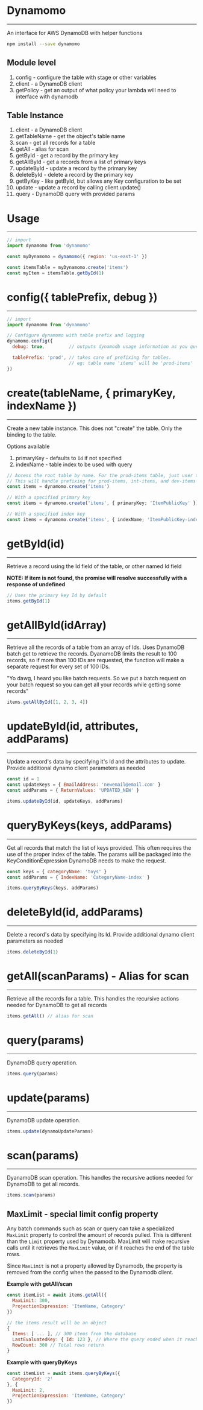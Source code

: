 # Dynamomo
---
An interface for AWS DynamoDB with helper functions


```bash
npm install --save dynamomo 
```

## Module level ##
1. config - configure the table with stage or other variables
2. client - a DynamoDB client
3. getPolicy - get an output of what policy your lambda will need to interface with dynamodb

## Table Instance ##
1. client - a DynamoDB client
1. getTableName - get the object's table name
1. scan - get all records for a table
1. getAll - alias for scan
1. getById - get a record by the primary key 
1. getAllById - get a records from a list of primary keys 
1. updateById - update a record by the primary key 
1. deleteById - delete a record by the primary key 
1. getByKey - like getById, but allows any Key configuration to be set
1. update - update a record by calling client.update()
1. query - DynamoDB query with provided params

# Usage 
---

```javascript
// import
import dynamomo from 'dynamomo'

const myDynamomo = dynamomo({ region: 'us-east-1' })

const itemsTable = myDynamomo.create('items')
const myItem = itemsTable.getById(1)
```


# config({ tablePrefix, debug })
---

```javascript
// import
import dynamomo from 'dynamomo'

// Configure dynamomo with table prefix and logging 
dynamomo.config({
  debug: true,         // outputs dynamodb usage information as you query

  tablePrefix: 'prod', // takes care of prefixing for tables.
                       // eg: table name 'items' will be 'prod-items' 
})

```


# create(tableName, { primaryKey, indexName }) #
---
Create a new table instance. This does not "create" the table. Only the binding to the table.

Options available

1. primaryKey - defaults to `Id` if not specified
2. indexName - table index to be used with query

```javascript
// Access the root table by name. For the prod-items table, just user the name items 
// This will handle prefixing for prod-items, int-items, and dev-items on it's own
const items = dynamomo.create('items')

// With a specified primary key
const items = dynamomo.create('items', { primaryKey; 'ItemPublicKey' })

// With a specified index key
const items = dynamomo.create('items', { indexName; 'ItemPublicKey-index' })

```

# getById(id) #
---

Retrieve a record using the Id field of the table, or other named Id field

**NOTE: If item is not found, the promise will resolve successfully with a response of undefined**

```javascript
// Uses the primary key Id by default
items.getById(1)
```

# getAllById(idArray) #
---

Retrieve all the records of a table from an array of Ids.  Uses DynamoDB batch get to retrieve the records.  DyanamoDB limits the result to 100 records, so if more than 100 IDs are requested, the function will make a separate request for every set of 100 IDs.


"Yo dawg, I heard you like batch requests.  So we put a batch request on your batch request so you can get all your records while getting some records"

```javascript
items.getAllById([1, 2, 3, 4])
```


# updateById(id, attributes, addParams) #
---

Update a record's data by specifying it's Id and the attributes to update. Provide additional dynamo client parameters as needed

```javascript
const id = 1
const updateKeys = { EmailAddress: 'newemail@email.com' }
const addParams = { ReturnValues: 'UPDATED_NEW' }

items.updateById(id, updateKeys, addParams)
```

# queryByKeys(keys, addParams) #
---

Get all records that match the list of keys provided. This often requires the use of the proper index of the table. The params will be packaged into the KeyConditionExpression DynamoDB needs to make the request.

```javascript
const keys = { categoryName: 'toys' }
const addParams = { IndexName: 'CategoryName-index' }

items.queryByKeys(keys, addParams)
```

# deleteById(id, addParams) #
---

Delete a record's data by specifying its Id. Provide additional dynamo client parameters as needed

```javascript
items.deleteById(1)
```

# getAll(scanParams) - Alias for scan #
---

Retrieve all the records for a table.  This handles the recursive actions needed for DynamoDB to get all records
```javascript
items.getAll() // alias for scan
```

# query(params) #
---

DynamoDB query operation.
```javascript
items.query(params)
```


# update(params) #
---

DynamoDB update operation. 
```javascript
items.update(dynamoUpdateParams)
```

# scan(params) #
---

DyanamoDB scan operation. This handles the recursive actions needed for DynamoDB to get all records.
```javascript
items.scan(params)
```



## MaxLimit - special limit config property

Any batch commands such as scan or query can take a specialized `MaxLimit` property to control the amount of records pulled. This is different than the `Limit` property used by Dynamodb. MaxLimit will make recursive calls until it retrieves the `MaxLimit` value, or if it reaches the end of the table rows. 

Since `MaxLimit` is not a property allowed by Dynamodb, the property is removed from the config when the passed to the Dynamodb client. 

**Example with getAll/scan**
```js
const itemList = await items.getAll({ 
  MaxLimit: 300, 
  ProjectionExpression: 'ItemName, Category' 
})

// the items result will be an object
{
  Items: [ ... ], // 300 items from the database
  LastEvaluatedKey: { Id: 123 }, // Where the query ended when it reached the limit. LastEvaluatedKey can change as the table size changes.
  RowCount: 300 // Total rows return 
}
```

**Example with queryByKeys**
```js
const itemList = await items.queryByKeys({
  CategoryId: '2'
}, { 
  MaxLimit: 2, 
  ProjectionExpression: 'ItemName, Category' 
})
```

